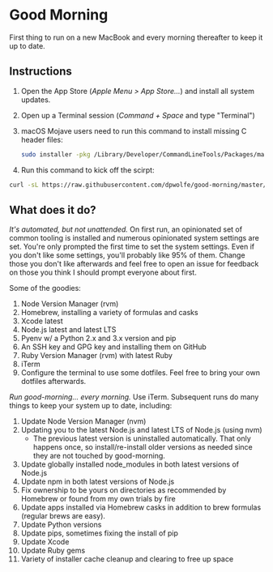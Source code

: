 # Good Morning

First thing to run on a new MacBook and every morning thereafter to keep it up to date.

## Instructions

1. Open the App Store (_Apple Menu > App Store..._) and install all system updates.
2. Open up a Terminal session (_Command + Space_ and type "Terminal")
3. macOS Mojave users need to run this command to install missing C header files:

   ```sh
   sudo installer -pkg /Library/Developer/CommandLineTools/Packages/macOS_SDK_headers_for_macOS_10.14.pkg -target /
   ```

4. Run this command to kick off the scirpt:

```sh
curl -sL https://raw.githubusercontent.com/dpwolfe/good-morning/master/good-morning.sh | sh
```

## What does it do?

_It's automated, but not unattended._ On first run, an opinionated set of common tooling is installed and numerous opinionated system settings are set. You're only prompted the first time to set the system settings. Even if you don't like some settings, you'll probably like 95% of them. Change those you don't like afterwards and feel free to open an issue for feedback on those you think I should prompt everyone about first.

Some of the goodies:

1. Node Version Manager (rvm)
1. Homebrew, installing a variety of formulas and casks
1. Xcode latest
1. Node.js latest and latest LTS
1. Pyenv w/ a Python 2.x and 3.x version and pip
1. An SSH key and GPG key and installing them on GitHub
1. Ruby Version Manager (rvm) with latest Ruby
1. iTerm
1. Configure the terminal to use some dotfiles. Feel free to bring your own dotfiles afterwards.

_Run good-morning... every morning._ Use iTerm. Subsequent runs do many things to keep your system up to date, including:

1. Update Node Version Manager (nvm)
1. Updating you to the latest Node.js and latest LTS of Node.js (using nvm)
    - The previous latest version is uninstalled automatically. That only happens once, so install/re-install older versions as needed since they are not touched by good-morning.
1. Update globally installed node_modules in both latest versions of Node.js
1. Update npm in both latest versions of Node.js
1. Fix ownership to be yours on directories as recommended by Homebrew or found from my own trials by fire
1. Update apps installed via Homebrew casks in addition to brew formulas (regular brews are easy).
1. Update Python versions
1. Update pips, sometimes fixing the install of pip
1. Update Xcode
1. Update Ruby gems
1. Variety of installer cache cleanup and clearing to free up space
